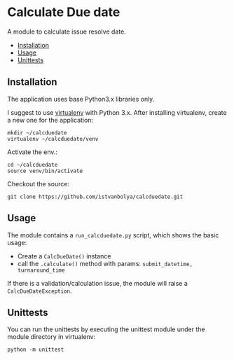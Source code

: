 # Calculate Due date
A module to calculate issue resolve date.

* [Installation](#installation)
* [Usage](#usage)
* [Unittests](#unittests)

## Installation
The application uses base Python3.x libraries only.

I suggest to use [virtualenv](https://www.pythonforbeginners.com/basics/how-to-use-python-virtualenv) with Python 3.x.
After installing virtualenv, create a new one for the application:

```
mkdir ~/calcduedate
virtualenv ~/calcduedate/venv
```

Activate the env.:

```
cd ~/calcduedate
source venv/bin/activate
```

Checkout the source:

`git clone https://github.com/istvanbolya/calcduedate.git`


## Usage
The module contains a `run_calcduedate.py` script, which shows the basic usage:
- Create a `CalcDueDate()` instance
- call the `.calculate()` method with params: `submit_datetime, turnaround_time`

If there is a validation/calculation issue, the module will raise a `CalcDueDateException`.

## Unittests
You can run the unittests by executing the unittest module under the module directory in virtualenv:
 
 `python -m unittest`
